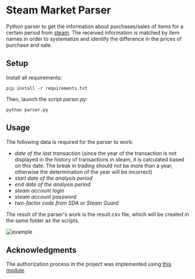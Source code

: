 # Steam Market Parser

Python parser to get the information about purchases/sales of items for a certain period from [steam](https://steamcommunity.com/market/).
The received information is matched by item names in order to systematize and identify the difference in the prices of purchase and sale.

## Setup

Install all requirements:

`pip install -r requirements.txt`

Then, launch the script *parser.py*:

`python parser.py `

## Usage

The following data is required for the parser to work:
* *date of the last transaction* (since the year of the transaction is not displayed in the history of transactions in steam, it is calculated based on this date. The break in trading should not be more than a year, otherwise the determination of the year will be incorrect)
* *start date of the analysis period* 
* *end date of the analysis period*
* *steam account login*
* *steam account password*
* *two-factor code from SDA or Steam Guard*

The result of the parser's work is the result.csv file, which will be created in the same folder as the scripts.

![example](https://github.com/annachs/steamParser/assets/120400708/8f700640-e55c-4c68-8adc-5405ad04933d)

## Acknowledgments

The authorization process in the project was implemented using [this module](https://github.com/ValvePython/steam).
